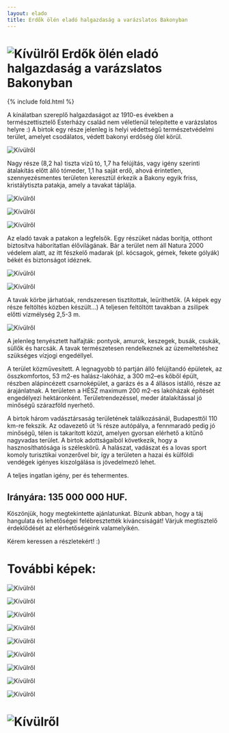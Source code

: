 ```yaml
---
layout: elado
title: Erdők ölén eladó halgazdaság a varázslatos Bakonyban
---
```


# ![Kívülről](http://i.imgur.com/CZ8Wz2E.jpg) Erdők ölén eladó halgazdaság a varázslatos Bakonyban

{% include fold.html %}

A kínálatban szereplő halgazdaságot az 1910-es években a természettisztelő Esterházy család nem véletlenül telepítette e varázslatos helyre :) A birtok egy része jelenleg is helyi védettségű természetvédelmi terület, amelyet csodálatos, védett bakonyi erdőség ölel körül. 

![Kívülről](http://i.imgur.com/0rQnSHP.jpg)

Nagy része (8,2 ha) tiszta vizű tó, 1,7 ha felújítás, vagy igény szerinti átalakítás előtt álló tómeder, 1,1 ha saját erdő, ahová érintetlen, szennyezésmentes területen keresztül érkezik a Bakony egyik friss, kristálytiszta patakja, amely a tavakat táplálja.

![Kívülről](http://i.imgur.com/Yh6t092.jpg)

![Kívülről](http://i.imgur.com/0MgeadY.jpg)

![Kívülről](http://i.imgur.com/QUdwkaL.jpg)

Az eladó tavak a patakon a legfelsők. Egy részüket nádas borítja, otthont biztosítva háborítatlan  élővilágának. Bár a terület nem áll Natura 2000 védelem alatt, az itt fészkelő madarak (pl. kócsagok, gémek, fekete gólyák) békét és biztonságot idéznek.  

![Kívülről](http://i.imgur.com/FKyfbq4.jpg)

![Kívülről](http://i.imgur.com/ULYpwav.jpg)

A tavak körbe járhatóak, rendszeresen tisztítottak, leüríthetők. (A képek egy része feltöltés közben készült...) A teljesen feltöltött tavakban a zsilipek előtti vízmélység 2,5-3 m. 

![Kívülről](http://i.imgur.com/gdqM9UF.jpg)

A jelenleg tenyésztett halfajták: pontyok, amurok, keszegek, busák, csukák, süllők és harcsák. A tavak természetesen rendelkeznek az üzemeltetéshez szükséges vízjogi engedéllyel.

A terület közművesített. A legnagyobb tó partján álló felújítandó épületek, az összkomfortos, 53 m2-es halász-lakóház, a 300 m2–es kőből épült, részben alápincézett csarnoképület, a garázs és a 4 állásos istálló, része az árajánlatnak. A területen a HÉSZ maximum 200 m2-es lakóházak építését engedélyezi hektáronként. Területrendezéssel, meder átalakítással jó minőségű szárazföld nyerhető. 

A birtok három vadásztársaság területének találkozásánál, Budapesttől 110 km-re fekszik. Az odavezető út ¾ része autópálya, a fennmaradó pedig jó minőségű, télen is takarított közút, amelyen gyorsan elérhető a kitűnő nagyvadas terület. A birtok adottságaiból következik, hogy a hasznosíthatósága is széleskörű. A halászat, vadászat és a lovas sport komoly turisztikai vonzerővel bír, így a területen a hazai és külföldi vendégek igényes kiszolgálása is jövedelmező lehet.

A teljes ingatlan igény, per és tehermentes. 

## Irányára: 135 000 000 HUF.

Köszönjük, hogy megtekintette ajánlatunkat. Bízunk abban, hogy a táj hangulata és lehetőségei felébresztették kíváncsiságát!
Várjuk megtisztelő érdeklődését az elérhetőségeink valamelyikén.

Kérem keressen a részletekért! :)

# További képek:

![Kívülről](http://i.imgur.com/YA5XSKP.jpg)

![Kívülről](http://i.imgur.com/1ZyahiL.jpg)

![Kívülről](http://i.imgur.com/keoUWCu.jpg)

![Kívülről](http://i.imgur.com/mpMXuai.jpg)

![Kívülről](http://i.imgur.com/eav1cjw.jpg)

![Kívülről](http://i.imgur.com/RA4Beiz.jpg)

![Kívülről](http://i.imgur.com/R7Zi8Nr.jpg)

![Kívülről](http://i.imgur.com/gw4cy18.jpg)

![Kívülről](http://i.imgur.com/1IfQJv3.jpg)

# ![Kívülről](http://i.imgur.com/xlGyO9N.jpg)

